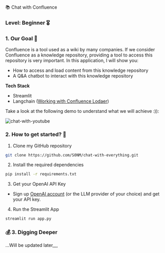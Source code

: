 📚 Chat with Confluence

### **Level**: Beginner 🎖️ 

### 1. Our Goal 🎯

Confluence is a tool used as a wiki by many companies. If we consider Confluence as a knowledge repository, providing a tool to access this repository is very important. In this application, I will show you:

* How to access and load content from this knowledge repository 
* A Q&A chatbot to interact with this knowledge repository

**Tech Stack**

- Streamlit
- Langchain ([Working with Confluence Lodaer](https://python.langchain.com/v0.2/docs/integrations/document_loaders/confluence/))

Take a look at the following demo to understand what we will achieve :)):

![chat-with-youtube](https://github.com/S0NM/chat-with-everything/blob/0df9d749d1628af62764de417f616c33bc5a42a6/gif/chat-with-confluence.gif)

### 2. How to get started?  🐌

1. Clone my GitHub repository

```bash
git clone https://github.com/S0NM/chat-with-everything.git
```
2. Install the required dependencies

```bash
pip install -r requirements.txt
```
3. Get your OpenAI API Key

- Sign up [OpenAI account](https://platform.openai.com/) (or the LLM provider of your choice) and get your API key.

4. Run the Streamlit App
```bash
streamlit run app.py
```


### 💰 3. Digging Deeper

...Will be updated later,,,,
